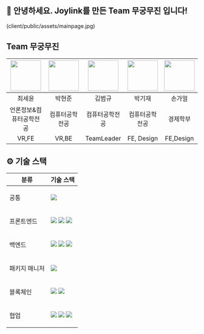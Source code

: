 ## 🙌 안녕하세요. Joylink를 만든 Team 무궁무진 입니다!
(client/public/assets/mainpage.jpg)

## Team 무궁무진
|<img src="https://github.com/seyun00.png" width="80">|<img src="https://github.com/haenjuna.png" width="80">|<img src="https://github.com/Storyos.png" width="80">|<img src="https://github.com/forgetme-not.png" width="80">|<img src="https://github.com/Gaeol.png" width="80">|
| :---: | :---: | :---: | :---: | :---: |
|최세윤|박현준|김범규|박기재|손가얼|
|언론정보&컴퓨터공학전공|컴퓨터공학전공|컴퓨터공학전공|컴퓨터공학전공|경제학부|
|VR,FE|VR,BE| TeamLeader | FE, Design | FE,Design |

## ⚙️ 기술 스택

<table>
    <thead>
        <tr>
            <th>분류</th>
            <th>기술 스택</th>
        </tr>
    </thead>
    <tbody>
        <tr>
            <td>
                <p>공통</p>
            </td>
            <td>
                <img src="https://img.shields.io/badge/JavaScript-000000?logo=javascript&logoColor=">
            </td>
        </tr>
        <tr>
            <td>
                  <p>프론트엔드</p>
            </td>
            <td>
                  <img src="https://img.shields.io/badge/React.js-blue?logo=React&logoColor=white">
<img src="https://img.shields.io/badge/tailwindcss-0F172A?&logo=tailwindcss">
                  <img src="https://shields.io/badge/supabase-black?logo=supabase">
            </td>
        </tr>
        <tr>
            <td>
                <p>백엔드</p>
            </td>
            <td>
                <img src="https://shields.io/badge/supabase-black?logo=supabase">
                <img src="https://img.shields.io/badge/Express.js-144485?logo=express&logoColor=white">
                <img src="https://img.shields.io/badge/Node.js-114411?logo=node.js">
            </td>
        </tr>
                <tr>
            <td>
                <p>패키지 매니저</p>
            </td>
            <td>
              <img src="https://img.shields.io/badge/npm-red?logo=npm&logoColor=ffffff">
            </td>
        </tr>
<tr>
            <td>
                <p>블록체인</p>
            </td>
            <td>
                <img src="https://img.shields.io/badge/Hardhat-yellow?logo=ardhat">
                <img src="https://img.shields.io/badge/Web3.js-4A154B?logo=web3.js&logoColor=ffffff">
            </td>
        </tr>
<tr>
            <td>
                <p>협업</p>
            </td>
            <td>
                <img src="https://img.shields.io/badge/Trello-000000?logo=Trello">
                <img src="https://img.shields.io/badge/Figma-F24E1E?logo=Figma&logoColor=ffffff">
                <img src="https://img.shields.io/badge/Github-4A154B?logo=Github&logoColor=ffffff">
            </td>
        </tr>
    </tbody>
</table>

<br />
